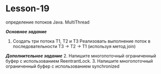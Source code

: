 # Lesson-19
определение потоков Java. MultiThread

___Основное задание___
1. Создать три потока Т1, Т2 и Т3
Реализовать выполнение поток в последовательности Т3 -> Т2 -> Т1 (используя метод join)

___Дополнительное задание___
2. Напишите многопоточный ограниченный буфер с использованием ReentrantLock.
3. Напишите многопоточный ограниченный буфер с использованием synchronized
